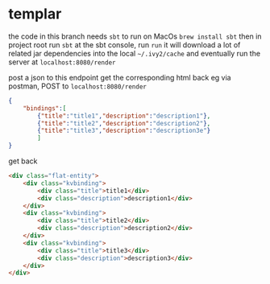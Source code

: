 # templar

the code in this branch needs `sbt` to run
on MacOs `brew install sbt`
then in project root run `sbt`
at the sbt console, run `run`
it will download a lot of related jar dependencies
into the local `~/.ivy2/cache`
and eventually run the server
at `localhost:8080/render`

post a json to this endpoint
get the corresponding html back
eg via postman, POST to `localhost:8080/render`
```json
{
	"bindings":[
		{"title":"title1","description":"description1"},
		{"title":"title2","description":"description2"},
		{"title":"title3","description":"description3e"}
		]
}
```

get back
```html
<div class="flat-entity">
    <div class="kvbinding">
        <div class="title">title1</div>
        <div class="description">description1</div>
    </div>
    <div class="kvbinding">
        <div class="title">title2</div>
        <div class="description">description2</div>
    </div>
    <div class="kvbinding">
        <div class="title">title3</div>
        <div class="description">description3</div>
    </div>
</div>
```